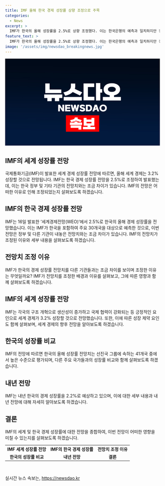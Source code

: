 ```yaml
---
title: IMF 올해 한국 경제 성장률 상향 조정으로 주목
categories:
  - News
excerpt: >
  IMF가 한국의 올해 성장률을 2.5%로 상향 조정했다. 이는 한국은행의 예측과 일치하지만 정부 전망보다 0.1% 낮다. IMF는 올해 세계 경제 성장률을 3.2%로 유지하면서 구조 개혁과 국제 협력으로 인해 긍정적인 전망을 제시했다. 그러나 지정학적 갈등, 물가 상승, 고물가 및 선거 결과에 따른 정책 변화를 성장 제약 요인으로 지목했다. IMF는 내년에는 한국의 성장률이 2.2%로 낮아질 것으로 전망했다.
feature_text: >
  IMF가 한국의 올해 성장률을 2.5%로 상향 조정했다. 이는 한국은행의 예측과 일치하지만 정부 전망보다 0.1% 낮다. IMF는 올해 세계 경제 성장률을 3.2%로 유지하면서 구조 개혁과 국제 협력으로 인해 긍정적인 전망을 제시했다. 그러나 지정학적 갈등, 물가 상승, 고물가 및 선거 결과에 따른 정책 변화를 성장 제약 요인으로 지목했다. IMF는 내년에는 한국의 성장률이 2.2%로 낮아질 것으로 전망했다.
image: '/assets/img/newsdao_breakingnews.jpg'
---
```


<p><img src="/assets/img/newsdao_breakingnews.jpg" alt="firstkoreanews 속보" /></p>

<h2 data-ke-size="size26">IMF의 세계 성장률 전망</h2>

<p data-ke-size="size16">국제통화기금(IMF)이 발표한 세계 경제 성장률 전망에 따르면, 올해 세계 경제는 3.2% 성장할 것으로 전망됩니다. IMF는 한국 경제 성장률 전망을 2.5%로 조정하여 발표했는데, 이는 한국 정부 및 기타 기관의 전망치와는 조금 차이가 있습니다. IMF의 전망은 어떠한 이유로 인해 조정되었는지 살펴보도록 하겠습니다.</p>

<h2 data-ke-size="size24">IMF의 한국 경제 성장률 전망</h2>

<p data-ke-size="size16">IMF는 16일 발표한 ‘세계경제전망(WEO)’에서 2.5%로 한국의 올해 경제 성장률을 전망했습니다. 이는 IMF가 한국을 포함하여 주요 30개국을 대상으로 예측한 것으로, 이번 전망은 정부 및 다른 기관이 내놓은 전망치와는 조금 차이가 있습니다. IMF의 전망치가 조정된 이유와 세부 내용을 살펴보도록 하겠습니다.</p>

<h2 data-ke-size="size24">전망치 조정 이유</h2>

<p data-ke-size="size16">IMF가 한국의 경제 성장률 전망치를 다른 기관들과는 조금 차이를 보이며 조정한 이유는 무엇일까요? IMF가 전망치를 조정한 배경과 이유를 살펴보고, 그에 따른 영향과 함께 살펴보도록 하겠습니다.</p>

<h2 data-ke-size="size24">IMF의 세계 성장률 전망</h2>

<p data-ke-size="size16">IMF는 각국의 구조 개혁으로 생산성이 증가하고 국제 협력이 강화되는 등 긍정적인 요인으로 세계 경제가 3.2% 성장할 것으로 전망했습니다. 또한, 이에 따른 성장 제약 요인도 함께 살펴보며, 세계 경제의 향후 전망을 알아보도록 하겠습니다.</p>

<h2 data-ke-size="size24">한국의 성장률 비교</h2>

<p data-ke-size="size16">IMF의 전망에 따르면 한국의 올해 성장률 전망치는 선진국 그룹에 속하는 41개국 중에서 높은 수준으로 평가되며, 다른 주요 국가들과의 성장률 비교와 함께 살펴보도록 하겠습니다.</p>

<h2 data-ke-size="size24">내년 전망</h2>

<p data-ke-size="size16">IMF는 내년 한국의 경제 성장률을 2.2%로 예상하고 있으며, 이에 대한 세부 내용과 내년 전망에 대해 자세히 알아보도록 하겠습니다.</p>

<h2 data-ke-size="size24">결론</h2>

<p data-ke-size="size16">IMF의 세계 및 한국 경제 성장률에 대한 전망을 종합하여, 이번 전망이 어떠한 영향을 미칠 수 있는지를 살펴보도록 하겠습니다.</p>

<table>
    <tbody>
        <tr>
            <td style="text-align: center; height: 17px;"><b>IMF 세계 성장률 전망</b></td>
            <td style="text-align: center; height: 17px;"><b>IMF의 한국 경제 성장률</b></td>
            <td style="text-align: center; height: 17px;"><b>전망치 조정 이유</b></td>
        </tr>
        <tr>
            <td style="text-align: center; height: 17px;"><b>한국의 성장률 비교</b></td>
            <td style="text-align: center; height: 17px;"><b>내년 전망</b></td>
            <td style="text-align: center; height: 17px;"><b>결론</b></td>
        </tr>
    </tbody>
</table>

<p data-ke-size="size16">&nbsp;</p>
실시간 뉴스 속보는, <a href="https://newsdao.kr" rel="dofollow">https://newsdao.kr</a>


